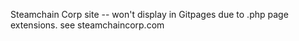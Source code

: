 Steamchain Corp site -- won't display in Gitpages due to .php page extensions. see steamchaincorp.com
